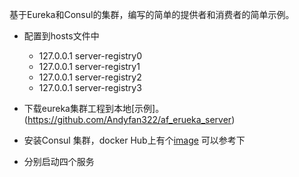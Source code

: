 基于Eureka和Consul的集群，编写的简单的提供者和消费者的简单示例。

* 配置到hosts文件中
    * 127.0.0.1 server-registry0
    * 127.0.0.1 server-registry1
    * 127.0.0.1 server-registry2
    * 127.0.0.1 server-registry3
    
* 下载eureka集群工程到本地[示例]。(https://github.com/Andyfan322/af_erueka_server)
* 安装Consul 集群，docker Hub上有个[image](https://hub.docker.com/r/progrium/consul/) 可以参考下
* 分别启动四个服务    